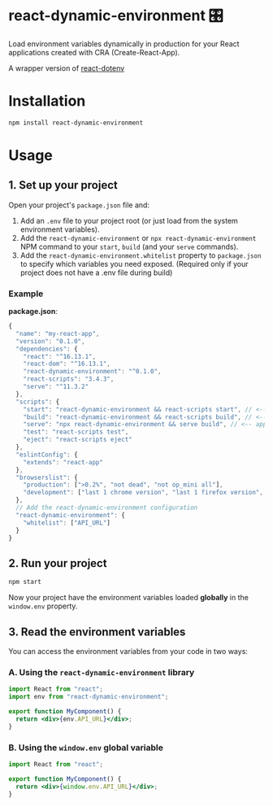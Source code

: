 # react-dynamic-environment 🎛

Load environment variables dynamically in production for your React applications created with CRA (Create-React-App).

A wrapper version of [react-dotenv](https://www.npmjs.com/package/react-dotenv)


# Installation

```sh
npm install react-dynamic-environment
```

# Usage

## 1. Set up your project

Open your project's `package.json` file and:

1. Add an `.env` file to your project root (or just load from the system environment variables).
1. Add the `react-dynamic-environment` or `npx react-dynamic-environment` NPM command to your `start`, `build` (and your `serve` commands).
1. Add the `react-dynamic-environment.whitelist` property to `package.json` to specify which variables you need exposed. (Required only if your project does not have a .env file during build)

### Example

**package.json**:
```js
{
  "name": "my-react-app",
  "version": "0.1.0",
  "dependencies": {
    "react": "^16.13.1",
    "react-dom": "^16.13.1",
    "react-dynamic-environment": "^0.1.0",
    "react-scripts": "3.4.3",
    "serve": "^11.3.2"
  },
  "scripts": {
    "start": "react-dynamic-environment && react-scripts start", // <-- append command
    "build": "react-dynamic-environment && react-scripts build", // <-- append command
    "serve": "npx react-dynamic-environment && serve build", // <-- append command
    "test": "react-scripts test",
    "eject": "react-scripts eject"
  },
  "eslintConfig": {
    "extends": "react-app"
  },
  "browserslist": {
    "production": [">0.2%", "not dead", "not op_mini all"],
    "development": ["last 1 chrome version", "last 1 firefox version", "last 1 safari version"]
  },
  // Add the react-dynamic-environment configuration
  "react-dynamic-environment": {
    "whitelist": ["API_URL"]
  }
}
```

## 2. Run your project

```sh
npm start
```

Now your project have the environment variables loaded **globally** in the `window.env` property.

## 3. Read the environment variables

You can access the environment variables from your code in two ways:

### A. Using the `react-dynamic-environment` library

```jsx
import React from "react";
import env from "react-dynamic-environment";

export function MyComponent() {
  return <div>{env.API_URL}</div>;
}
```

### B. Using the `window.env` global variable

```jsx
import React from "react";

export function MyComponent() {
  return <div>{window.env.API_URL}</div>;
}
```